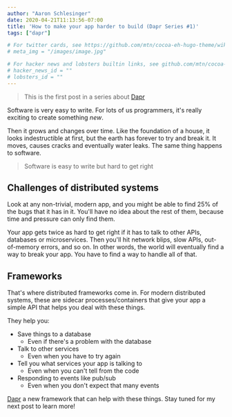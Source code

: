 ```yaml
---
author: "Aaron Schlesinger"
date: 2020-04-21T11:13:56-07:00
title: 'How to make your app harder to build (Dapr Series #1)'
tags: ["dapr"]

# For twitter cards, see https://github.com/mtn/cocoa-eh-hugo-theme/wiki/Twitter-cards
# meta_img = "/images/image.jpg"

# For hacker news and lobsters builtin links, see github.com/mtn/cocoa-eh-hugo-theme/wiki/Social-Links
# hacker_news_id = ""
# lobsters_id = ""
---
```


> This is the first post in a series about [Dapr](https://github.com/dapr/dapr)

Software is very easy to write. For lots of us programmers, it's really exciting to create something _new_.

Then it grows and changes over time. Like the foundation of a house, it looks indestructible at first, but the earth has forever to try and break it. It moves, causes cracks and eventually water leaks. The same thing happens to software.

>Software is easy to write but hard to get right

## Challenges of distributed systems

Look at any non-trivial, modern app, and you might be able to find 25% of the bugs that it has in it. You'll have no idea about the rest of them, because time and pressure can only find them.

Your app gets twice as hard to get right if it has to talk to other APIs, databases or microservices. Then you'll hit network blips, slow APIs, out-of-memory errors, and so on. In other words, the world will eventually find a way to break your app. You have to find a way to handle all of that.

## Frameworks

That's where distributed frameworks come in. For modern distributed systems, these are sidecar processes/containers that give your app a simple API that helps you deal with these things. 

They help you:

- Save things to a database
    - Even if there's a problem with the database
- Talk to other services
    - Even when you have to try again
- Tell you what services your app is talking to
    - Even when you can't tell from the code
- Responding to events like pub/sub
    - Even when you don't expect that many events

[Dapr](https://github.com/dapr/dapr) a new framework that can help with these things. Stay tuned for my next post to learn more!


